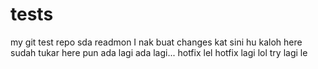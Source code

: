 # tests
my git test repo
sda
readmon
I nak buat changes kat sini
hu kaloh
here sudah tukar
here pun ada lagi
ada lagi...
hotfix lel
hotfix lagi lol
try lagi le